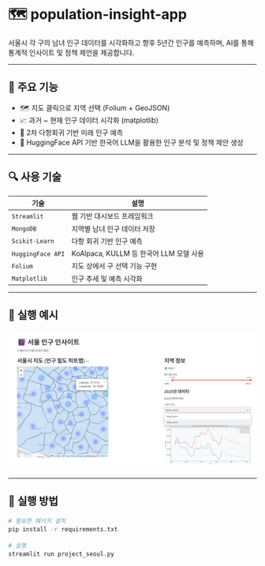 # 🗺️ population-insight-app

서울시 각 구의 남녀 인구 데이터를 시각화하고 향후 5년간 인구를 예측하며, AI를 통해 통계적 인사이트 및 정책 제언을 제공합니다.

---

## 📌 주요 기능

- 🗺️ 지도 클릭으로 지역 선택 (Folium + GeoJSON)
- 📈 과거 ~ 현재 인구 데이터 시각화 (matplotlib)
- 🔮 2차 다항회귀 기반 미래 인구 예측
- 🧠 HuggingFace API 기반 한국어 LLM을 활용한 인구 분석 및 정책 제안 생성

---

## 🔍 사용 기술

| 기술             | 설명                                               |
|------------------|----------------------------------------------------|
| `Streamlit`      | 웹 기반 대시보드 프레임워크                         |
| `MongoDB`        | 지역별 남녀 인구 데이터 저장                        |
| `Scikit-Learn`   | 다항 회귀 기반 인구 예측                            |
| `HuggingFace API`| KoAlpaca, KULLM 등 한국어 LLM 모델 사용             |
| `Folium`         | 지도 상에서 구 선택 기능 구현                        |
| `Matplotlib`     | 인구 추세 및 예측 시각화                            |

---

## 📸 실행 예시

![예시1](project_seoul.jpg)

---

## 🚀 실행 방법

```bash
# 필요한 패키지 설치
pip install -r requirements.txt

# 실행
streamlit run project_seoul.py
